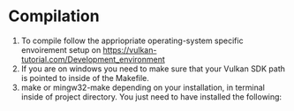 # Compilation
1. To compile follow the appriopriate operating-system specific envoirement setup on https://vulkan-tutorial.com/Development_environment
2. If you are on windows you need to make sure that your Vulkan SDK path is pointed to inside of the Makefile.
3. make or mingw32-make depending on your installation, in terminal inside of project directory.
You just need to have installed the following:

